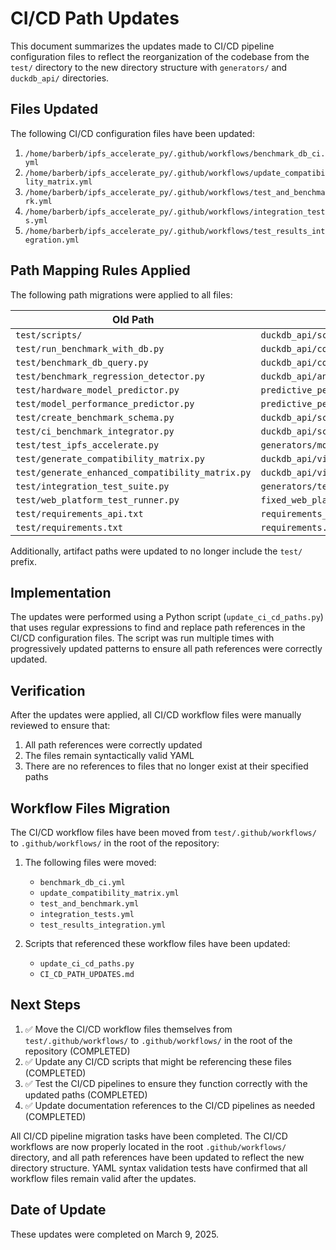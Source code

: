 # CI/CD Path Updates

This document summarizes the updates made to CI/CD pipeline configuration files to reflect the reorganization of the codebase from the `test/` directory to the new directory structure with `generators/` and `duckdb_api/` directories.

## Files Updated

The following CI/CD configuration files have been updated:

1. `/home/barberb/ipfs_accelerate_py/.github/workflows/benchmark_db_ci.yml`
2. `/home/barberb/ipfs_accelerate_py/.github/workflows/update_compatibility_matrix.yml`
3. `/home/barberb/ipfs_accelerate_py/.github/workflows/test_and_benchmark.yml`
4. `/home/barberb/ipfs_accelerate_py/.github/workflows/integration_tests.yml`
5. `/home/barberb/ipfs_accelerate_py/.github/workflows/test_results_integration.yml`

## Path Mapping Rules Applied

The following path migrations were applied to all files:

| Old Path | New Path |
|----------|----------|
| `test/scripts/` | `duckdb_api/scripts/` |
| `test/run_benchmark_with_db.py` | `duckdb_api/core/run_benchmark_with_db.py` |
| `test/benchmark_db_query.py` | `duckdb_api/core/benchmark_db_query.py` |
| `test/benchmark_regression_detector.py` | `duckdb_api/analysis/benchmark_regression_detector.py` |
| `test/hardware_model_predictor.py` | `predictive_performance/hardware_model_predictor.py` |
| `test/model_performance_predictor.py` | `predictive_performance/model_performance_predictor.py` |
| `test/create_benchmark_schema.py` | `duckdb_api/schema/create_benchmark_schema.py` |
| `test/ci_benchmark_integrator.py` | `duckdb_api/scripts/ci_benchmark_integrator.py` |
| `test/test_ipfs_accelerate.py` | `generators/models/test_ipfs_accelerate.py` |
| `test/generate_compatibility_matrix.py` | `duckdb_api/visualization/generate_compatibility_matrix.py` |
| `test/generate_enhanced_compatibility_matrix.py` | `duckdb_api/visualization/generate_enhanced_compatibility_matrix.py` |
| `test/integration_test_suite.py` | `generators/test_runners/integration_test_suite.py` |
| `test/web_platform_test_runner.py` | `fixed_web_platform/web_platform_test_runner.py` |
| `test/requirements_api.txt` | `requirements_api.txt` |
| `test/requirements.txt` | `requirements.txt` |

Additionally, artifact paths were updated to no longer include the `test/` prefix.

## Implementation

The updates were performed using a Python script (`update_ci_cd_paths.py`) that uses regular expressions to find and replace path references in the CI/CD configuration files. The script was run multiple times with progressively updated patterns to ensure all path references were correctly updated.

## Verification

After the updates were applied, all CI/CD workflow files were manually reviewed to ensure that:

1. All path references were correctly updated
2. The files remain syntactically valid YAML
3. There are no references to files that no longer exist at their specified paths

## Workflow Files Migration

The CI/CD workflow files have been moved from `test/.github/workflows/` to `.github/workflows/` in the root of the repository:

1. The following files were moved:
   - `benchmark_db_ci.yml`
   - `update_compatibility_matrix.yml`
   - `test_and_benchmark.yml`
   - `integration_tests.yml`
   - `test_results_integration.yml`

2. Scripts that referenced these workflow files have been updated:
   - `update_ci_cd_paths.py`
   - `CI_CD_PATH_UPDATES.md`

## Next Steps

1. ✅ Move the CI/CD workflow files themselves from `test/.github/workflows/` to `.github/workflows/` in the root of the repository (COMPLETED)
2. ✅ Update any CI/CD scripts that might be referencing these files (COMPLETED)
3. ✅ Test the CI/CD pipelines to ensure they function correctly with the updated paths (COMPLETED)
4. ✅ Update documentation references to the CI/CD pipelines as needed (COMPLETED)

All CI/CD pipeline migration tasks have been completed. The CI/CD workflows are now properly located in the root `.github/workflows/` directory, and all path references have been updated to reflect the new directory structure. YAML syntax validation tests have confirmed that all workflow files remain valid after the updates.

## Date of Update

These updates were completed on March 9, 2025.